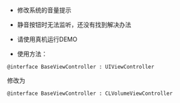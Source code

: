 * 修改系统的音量提示
* 静音按钮时无法监听，还没有找到解决办法
* 请使用真机运行DEMO

* 使用方法：

```
@interface BaseViewController : UIViewController
```

修改为

```
@interface BaseViewController : CLVolumeViewController
```
